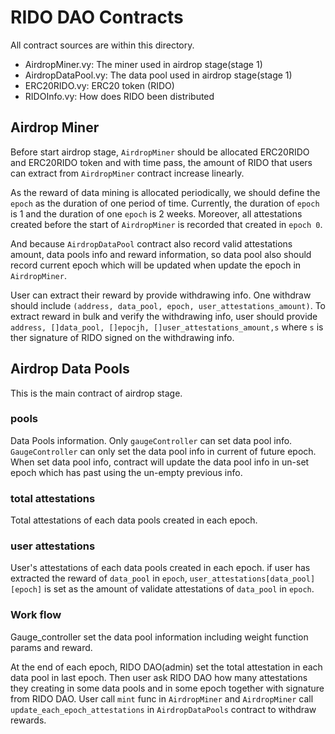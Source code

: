 # RIDO DAO Contracts

All contract sources are within this directory.

- AirdropMiner.vy: The miner used in airdrop stage(stage 1)
- AirdropDataPool.vy: The data pool used in airdrop stage(stage 1)
- ERC20RIDO.vy: ERC20 token (RIDO)
- RIDOInfo.vy: How does RIDO been distributed

## Airdrop Miner

Before start airdrop stage, `AirdropMiner` should be allocated ERC20RIDO and ERC20RIDO token
and with time pass, the amount of RIDO that users can extract from `AirdropMiner` contract increase linearly.

As the reward of data mining is allocated periodically, we should define the `epoch` as the duration of one period of time.
Currently, the duration of `epoch` is 1 and the duration of one `epoch` is 2 weeks. Moreover, all attestations created before the start of `AirdropMiner` is recorded that created in `epoch 0`. 

And because `AirdropDataPool` contract also record valid attestations amount, data pools info and reward information, so data pool
also should record current epoch which will be updated when update the epoch in `AirdropMiner`.

User can extract their reward by provide withdrawing info. One withdraw should include `(address, data_pool, epoch, user_attestations_amount)`.
To extract reward in bulk and verify the withdrawing info, user should provide `address, []data_pool, []epocjh, []user_attestations_amount,s` where `s` is
ther signature of RIDO signed on the withdrawing info.

## Airdrop Data Pools

This is the main contract of airdrop stage.

### pools

Data Pools information. Only `gaugeController` can set data pool info. `GaugeController` can only set the data pool info in current of future epoch. When set data pool info, contract will update the data pool info in un-set epoch which has past using the un-empty previous info.

### total attestations

Total attestations of each data pools created in each epoch.

### user attestations

User's attestations of each data pools created in each epoch. if user has extracted the reward of `data_pool` in `epoch`, `user_attestations[data_pool][epoch]` is set as the amount of validate attestations of `data_pool` in `epoch`.

### Work flow

Gauge_controller set the data pool information including weight function params and reward.

At the end of each epoch, RIDO DAO(admin) set the total attestation in each data pool in last epoch. Then user ask RIDO DAO how many attestations they creating in some data pools and in some epoch together with signature from RIDO DAO. User call `mint` func in `AirdropMiner` and  `AirdropMiner` call `update_each_epoch_attestations` in `AirdropDataPools` contract to withdraw rewards.
